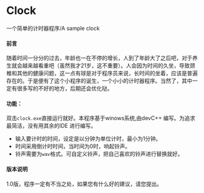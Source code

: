 # Clock
一个简单的计时器程序/A sample clock


#### 前言

随着时间一分分的过去，年龄也一在不停的增长，人到了年龄大了之后吧，对于养生就会越来越看重吧（虽然我才21岁，这不重要）。人会因为时间的久坐，导致颈椎和其他的健康问题，这一点有球是对于程序员来说，长时间的坐着，应该是普遍存在的。于是便有了这个小程序的诞生，一个小小的计时器程序。当然了，其中一定有很多写的不好的地方，后期还会优化哒。

#### 功能：
双击`clock.exe`直接运行就好。本程序基于winows系统,由devC++ 编写。为追求最简洁，没有用其余的IDE 进行编写。

* 输入要计时的时间，设定是以分钟为单位计时，最小为1分钟。
* 时间采用倒计时时间，当时间为0时，响起铃声。
* 铃声需要为`wav`格式。可自定义铃声，把自己喜欢的铃声进行替换就好。

#### 版本说明
1.0版，程序一定有不当之处，如果您有什么好的建议，请您提出。








